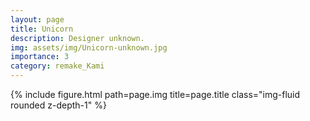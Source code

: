 ```yaml
---
layout: page
title: Unicorn
description: Designer unknown.
img: assets/img/Unicorn-unknown.jpg
importance: 3
category: remake_Kami
---
```


<div class="row">
    <div class="col-sm mt-3 mt-md-0">
        {% include figure.html path=page.img title=page.title class="img-fluid rounded z-depth-1" %}
    </div>
</div>